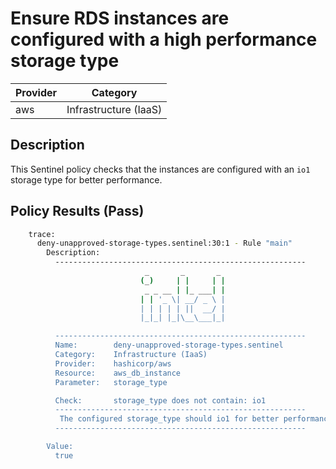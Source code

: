# Ensure RDS instances are configured with a high performance storage type

| Provider            | Category                 |
|---------------------|--------------------------|
| aws                 | Infrastructure (IaaS)    |

## Description

This Sentinel policy checks that the instances are configured with an `io1` storage type for better performance.

## Policy Results (Pass)

```bash
    trace:
      deny-unapproved-storage-types.sentinel:30:1 - Rule "main"
        Description:
          --------------------------------------------------------
                              _       _       _
                             (_)     | |     | |
                              _ _ __ | |_ ___| |
                             | | '_ \| __/ _ \ |
                             | | | | | ||  __/ |
                             |_|_| |_|\__\___|_|

          --------------------------------------------------------
          Name:        deny-unapproved-storage-types.sentinel
          Category:    Infrastructure (IaaS)
          Provider:    hashicorp/aws
          Resource:    aws_db_instance
          Parameter:   storage_type

          Check:       storage_type does not contain: io1
          --------------------------------------------------------
           The configured storage_type should io1 for better performance
          --------------------------------------------------------

        Value:
          true
```
